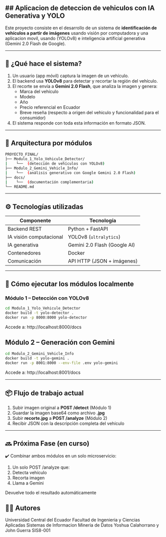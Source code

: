 ## ## Aplicacion de deteccion de vehiculos con IA Generativa y YOLO

Este proyecto consiste en el desarrollo de un sistema de **identificación de vehículos a partir de imágenes** usando visión por computadora y una aplicacion movil, usando (YOLOv8) e inteligencia artificial generativa (Gemini 2.0 Flash de Google).

---

## 📱 ¿Qué hace el sistema?

1. Un usuario (app móvil) captura la imagen de un vehículo.
2. El backend usa **YOLOv8** para detectar y recortar la región del vehículo.
3. El recorte se envía a **Gemini 2.0 Flash**, que analiza la imagen y genera:
   - Marca del vehículo
   - Modelo
   - Año
   - Precio referencial en Ecuador
   - Breve reseña (respecto a origen del vehiculo y funcionalidad para el consumidor)
4. El sistema responde con toda esta información en formato JSON.

---

## 🧱 Arquitectura por módulos

```bash
PROYECTO_FINAL/
├── Modulo_1_Yolo_Vehicule_Detector/
|    └──  (detección de vehículos con YOLOv8)
├── Modulo_2_Gemini_Vehicle_Info/
|    └──  (análisis generativo con Google Gemini 2.0 Flash)
├── docs/
|    └──  (documentación complementaria)
└── README.md
```

---

## ⚙️ Tecnologías utilizadas

| Componente          | Tecnología                     |
|---------------------|--------------------------------|
| Backend REST        | Python + FastAPI               |
| IA visión computacional | YOLOv8 (`ultralytics`)     |
| IA generativa       | Gemini 2.0 Flash (Google AI)   |
| Contenedores        | Docker                         |
| Comunicación        | API HTTP (JSON + imágenes)     |

---

## 🚀 Cómo ejecutar los módulos localmente

### Módulo 1 – Detección con YOLOv8

```bash
cd Modulo_1_Yolo_Vehicule_Detector
docker build -t yolo-detector .
docker run -p 8000:8000 yolo-detector
```
Accede a: http://localhost:8000/docs

## Módulo 2 – Generación con Gemini
```bash
cd Modulo_2_Gemini_Vehicle_Info
docker build -t yolo-gemini .
docker run -p 8001:8000 --env-file .env yolo-gemini
```
Accede a: http://localhost:8001/docs

---

## 📦 Flujo de trabajo actual

1. Subir imagen original a **POST /detect** (Módulo 1)
2. Guardar la imagen base64 como archivo **.jpg**
3. Subir **recorte.jpg** a **POST /analyze** (Módulo 2)
4. Recibir JSON con la descripción completa del vehículo

---

## 🔜 Próxima Fase (en curso)
✔️ Combinar ambos módulos en un solo microservicio:

1. Un solo POST /analyze que:
2. Detecta vehículo
3. Recorta imagen
4. Llama a Gemini

Devuelve todo el resultado automáticamente

## 🧑‍💻 Autores
Universidad Central del Ecuador
Facultad de Ingenieria y Ciencias Aplicadas
Sistemas de Informacion
Mineria de Datos
Yoshua Calahorrano y John Guerra
SIS8-001
